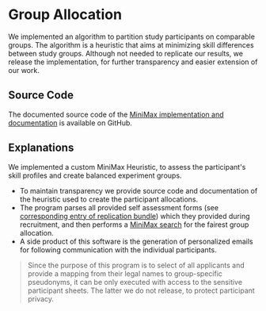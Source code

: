 # Group Allocation

We implemented an algorithm to partition study participants on comparable groups. The algorithm is a heuristic that aims at minimizing skill differences between study groups. Although not needed to replicate our results, we release the implementation, for further transparency and easier extension of our work.

## Source Code

The documented source code of the [MiniMax implementation and documentation](https://github.com/m5c/RecruitmentFormInterpreter) is available on GitHub.

## Explanations

We implemented a custom MiniMax Heuristic, to assess the participant's skill profiles and create balanced experiment groups.  

 * To maintain transparency we provide source code and documentation of the heuristic used to create the participant allocations.
 * The program parses all provided self assessment forms (see [corresponding entry of replication bundle](recruitment.md)) which they provided during recruitment, and then performs a [MiniMax search](https://en.wikipedia.org/wiki/Minimax) for the fairest group allocation.
 * A side product of this software is the generation of personalized emails for following communication with the individual participants. 

 > Since the purpose of this program is to select of all applicants and provide a mapping from their legal names to group-specific pseudonyms, it can be only executed with access to the sensitive participant sheets. The latter we do not release, to protect participant privacy.


